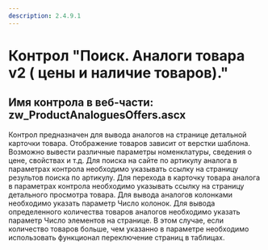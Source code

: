 ```yaml
---
description: 2.4.9.1
---
```


# Контрол "Поиск. Аналоги товара v2 \( цены и наличие товаров\)."

## Имя контрола в веб-части: zw\_ProductAnaloguesOffers.ascx

Контрол предназначен для вывода аналогов на странице детальной карточки товара. Отображение товаров зависит от верстки шаблона. Возможно вывести различные параметры номенклатуры, сведения о цене, свойствах и т.д. Для поиска на сайте по артикулу аналога в параметрах контрола необходимо указывать ссылку на страницу результов поиска по артикулу. Для перехода в карточку товара аналога в параметрах контрола необходимо указывать ссылку на страницу детального просмотра товара. Для вывода аналогов колонками необходимо указать параметр Число колонок. Для вывода определенного количества товаров аналогов необходимо указать параметр Число элементов на странице. В этом случае, если количество товаров больше, чем указанно в параметре необходимо использовать функционал переключение страниц в таблицах.

